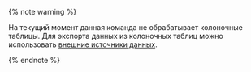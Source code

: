 {% note warning %}

На текущий момент данная команда не обрабатывает колоночные таблицы. Для экспорта данных из колоночных таблиц можно использовать [внешние источники данных](../../../../concepts/datamodel/external_data_source.md).

{% endnote %}
